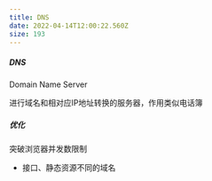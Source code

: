 ```yaml
---
title: DNS
date: 2022-04-14T12:00:22.560Z
size: 193
---
```

##### DNS

Domain Name Server

进行域名和相对应IP地址转换的服务器，作用类似电话簿



##### 优化

突破浏览器并发数限制

- 接口、静态资源不同的域名

